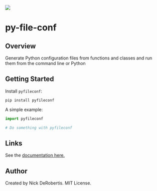 
[![](https://codecov.io/gh/nickderobertis/py-file-conf/branch/master/graph/badge.svg)](https://codecov.io/gh/nickderobertis/py-file-conf)

# py-file-conf

## Overview

Generate Python configuration files from functions and classes and run them from the command line or Python

## Getting Started

Install `pyfileconf`:

```
pip install pyfileconf
```

A simple example:

```python
import pyfileconf

# Do something with pyfileconf
```

## Links

See the
[documentation here.](
https://nickderobertis.github.io/py-file-conf/
)

## Author

Created by Nick DeRobertis. MIT License.